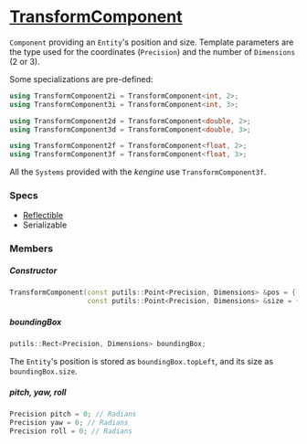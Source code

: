 # [TransformComponent](TransformComponent.hpp)

`Component` providing an `Entity`'s position and size. Template parameters are the type used for the coordinates (`Precision`) and the number of `Dimensions` (2 or 3).

Some specializations are pre-defined:

```cpp
using TransformComponent2i = TransformComponent<int, 2>;
using TransformComponent3i = TransformComponent<int, 3>;

using TransformComponent2d = TransformComponent<double, 2>;
using TransformComponent3d = TransformComponent<double, 3>;

using TransformComponent2f = TransformComponent<float, 2>;
using TransformComponent3f = TransformComponent<float, 3>;
```

All the `Systems` provided with the *kengine* use `TransformComponent3f`.

### Specs

* [Reflectible](https://github.com/phiste/putils/blob/master/reflection/Reflectible.md)
* Serializable

### Members

##### Constructor

```cpp
TransformComponent(const putils::Point<Precision, Dimensions> &pos = { 0, 0, 0 },
                   const putils::Point<Precision, Dimensions> &size = { 1, 1, 1 });
```

##### boundingBox

```cpp
putils::Rect<Precision, Dimensions> boundingBox;
```
The `Entity`'s position is stored as `boundingBox.topLeft`, and its size as `boundingBox.size`.

##### pitch, yaw, roll

```cpp
Precision pitch = 0; // Radians
Precision yaw = 0; // Radians
Precision roll = 0; // Radians
```
